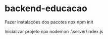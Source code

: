 # backend-educacao

Fazer instalações dos pacotes
npx npm init

Inicializar projeto
npx nodemon .\server\index.js
